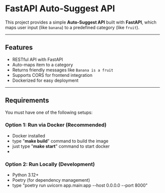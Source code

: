 # FastAPI Auto-Suggest API

This project provides a simple **Auto-Suggest API** built with **FastAPI**, which maps user input (like `banana`) to a predefined category (like `fruit`).

---

##  Features

- RESTful API with FastAPI
- Auto-maps item to a category
- Returns friendly messages like `Banana is a fruit`
- Supports CORS for frontend integration
- Dockerized for easy deployment

---

##  Requirements

You must have one of the following setups:

### Option 1: Run via Docker (Recommended)

- Docker installed
- type "**make build**" command to build the image
- just type "**make start**" command to start docker 
- 
### Option 2: Run Locally (Development)
- Python 3.12+
- Poetry (for dependency management)
- type "poetry run uvicorn app.main:app --host 0.0.0.0 --port 8000"






